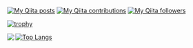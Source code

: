 [![My Qiita posts](https://qiita-badge.apiapi.app/s/atsutama/posts.svg)](http://qiita.com/atsutama)
[![My Qiita contributions](https://qiita-badge.apiapi.app/s/atsutama/contributions.svg)](http://qiita.com/atsutama)
[![My Qiita followers](https://qiita-badge.apiapi.app/s/atsutama/followers.svg)](http://qiita.com/atsutama)

[![trophy](https://github-profile-trophy.vercel.app/?username=atsutama2)](https://github.com/ryo-ma/github-profile-trophy)


<a href="https://github.com/anuraghazra/github-readme-stats">
  <img align="left" src="https://github-readme-stats.vercel.app/api?username=atsutama2&count_private=true&show_icons=true" />
</a>

[![Top Langs](https://github-readme-stats.vercel.app/api/top-langs/?username=atsutama2&layout=compact)](https://github.com/anuraghazra/github-readme-stats)
